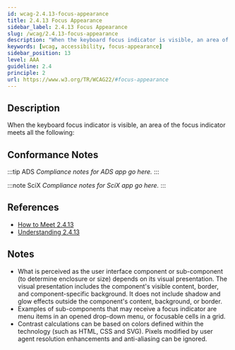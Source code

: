 ```yaml
---
id: wcag-2.4.13-focus-appearance
title: 2.4.13 Focus Appearance
sidebar_label: 2.4.13 Focus Appearance
slug: /wcag/2.4.13-focus-appearance
description: "When the keyboard focus indicator is visible, an area of the focus indicator meets all the following:"
keywords: [wcag, accessibility, focus-appearance]
sidebar_position: 13
level: AAA
guideline: 2.4
principle: 2
url: https://www.w3.org/TR/WCAG22/#focus-appearance
---
```


## Description

When the keyboard focus indicator is visible, an area of the focus indicator meets all the following:

## Conformance Notes

:::tip ADS
_Compliance notes for ADS app go here._
:::

:::note SciX
_Compliance notes for SciX app go here._
:::

## References

- [How to Meet 2.4.13](https://www.w3.org/WAI/WCAG22/quickref/#focus-appearance)
- [Understanding 2.4.13](https://www.w3.org/WAI/WCAG22/Understanding/focus-appearance.html)

## Notes

- What is perceived as the user interface component or sub-component (to determine enclosure or size) depends on its visual presentation. The visual presentation includes the component's visible content, border, and component-specific background. It does not include shadow and glow effects outside the component's content, background, or border.
- Examples of sub-components that may receive a focus indicator are menu items in an opened drop-down menu, or focusable cells in a grid.
- Contrast calculations can be based on colors defined within the technology (such as HTML, CSS and SVG). Pixels modified by user agent resolution enhancements and anti-aliasing can be ignored.
